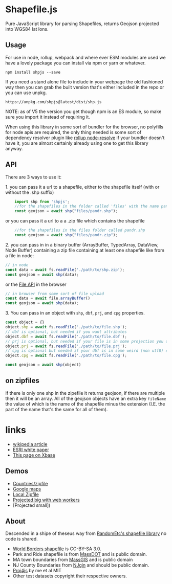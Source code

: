 # Shapefile.js

Pure JavaScript library for parsing Shapefiles, returns Geojson projected into WGS84 lat lons.

## Usage

For use in node, rollup, webpack and where ever ESM modules are used we have a lovely package you can install via npm or yarn or whatever.

    npm install shpjs --save

If you need a stand alone file to include in your webpage the old fashioned way then you can grab the built version that's either included in the repo or you can use unpkg.

    https://unpkg.com/shpjs@latest/dist/shp.js

NOTE: as of V5 the version you get though npm is an ES module, so make sure you import it instead of requiring it.

When using this library in some sort of bundler for the browser, no polyfills for node apis are required, the only thing needed is some sort of dependency resolver plugin like [rollup node-resolve](https://www.npmjs.com/package/@rollup/plugin-node-resolve) if your bundler doesn't have it, you are almost certainly already using one to get this library anyway.

## API

There are 3 ways to use it:

1\. you can pass it a url to a shapefile, either to the shapefile itself (with or without the .shp suffix)

```javascript
	import shp from 'shpjs';
	//for the shapefiles in the folder called 'files' with the name pandr.shp
	const geojson = await shp("files/pandr.shp");
```

or you can pass it a url to a a .zip file which contains the shapefile

```javascript
	//for the shapefiles in the files folder called pandr.shp
	const geojson = await shp("files/pandr.zip");
```

2\. you can pass in in a binary buffer (ArrayBuffer, TypedArray, DataView, Node Buffer) containing a zip file containing at least one shapefile like from a file in node:

```javascript
// in node
const data = await fs.readFile('./path/to/shp.zip');
const geojson = await shp(data);
```
or the [File API](https://developer.mozilla.org/en-US/docs/Web/API/File) in the browser

```javascript
// in browser from some sort of file upload
const data = await file.arrayBuffer()
const geojson = await shp(data);
```

3\. You can pass in an object with `shp`, `dbf`, `prj`, and `cpg` properties.

```javascript
const object = {}
object.shp = await fs.readFile('./path/to/file.shp');
// dbf is optional, but needed if you want attributes
object.dbf = await fs.readFile('./path/to/file.dbf');
// prj is optional, but needed if your file is in some projection you don't want it in
object.prj = await fs.readFile('./path/to/file.prj');
// cpg is optional but needed if your dbf is in some weird (non utf8) encoding.
object.cpg = await fs.readFile('./path/to/file.cpg');

const geojson = await shp(object)
```

## on zipfiles

If there is only one shp in the zipefile it returns geojson, if there are multiple then it will be an array.  All of the geojson objects have an extra key `fileName` the value of which is the
name of the shapefile minus the extension (I.E. the part of the name that's the same for all of them).

# links

- [wikipedia article](https://en.wikipedia.org/wiki/Shapefile)
- [ESRI white paper](http://www.esri.com/library/whitepapers/pdfs/shapefile.pdf)
- [This page on Xbase](http://www.clicketyclick.dk/databases/xbase/format/dbf.html)

## Demos

- [Countries/zipfile](http://calvinmetcalf.github.io/shapefile-js)
- [Google maps](http://calvinmetcalf.github.io/shapefile-js/site/map.html)
- [Local Zipfile](http://leaflet.calvinmetcalf.com)
- [Projected big with web workers](http://calvinmetcalf.github.io/shapefile-js/site/proj.html)
- [Projected small](

## About

Descended in a shipe of theseus way from [RandomEtc's shapefile library](https://github.com/RandomEtc/shapefile-js) no code is shared.

- [World Borders shapefile](http://thematicmapping.org/downloads/world_borders.php) is CC-BY-SA 3.0.
- Park and Ride shapefile is from [MassDOT](http://mass.gov/massdot) and is public domain.
- MA town boundaries from [MassGIS](http://www.mass.gov/anf/research-and-tech/it-serv-and-support/application-serv/office-of-geographic-information-massgis/) and is public domain
- NJ County Boundaries from [NJgin](https://njgin.state.nj.us/NJ_NJGINExplorer/index.jsp) and should be public domain.
- [Proj4js](https://github.com/proj4js/proj4js) by me et al MIT
- Other test datasets copyright their respective owners.